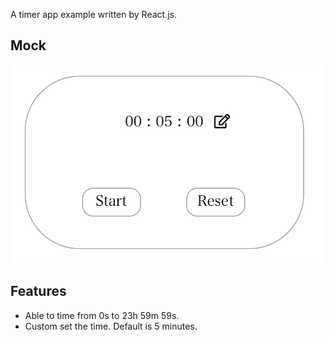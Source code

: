 A timer app example written by React.js.

## Mock

![Alt text](./timer-mock.png?raw=true "Mock Image")

## Features

* Able to time from 0s to 23h 59m 59s.
* Custom set the time. Default is 5 minutes.
